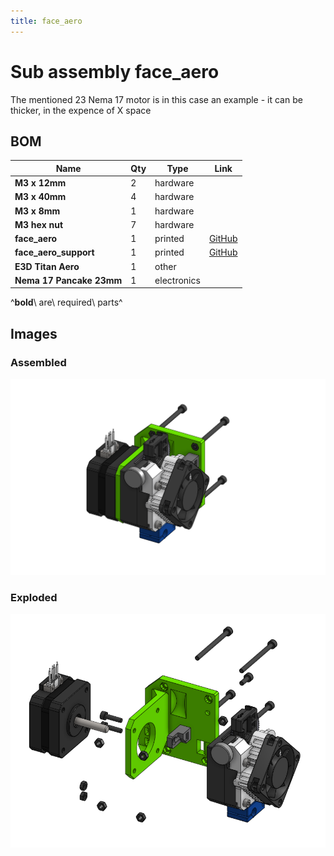 ```yaml
---
title: face_aero
---
```



# Sub assembly face_aero 

The mentioned 23 Nema 17 motor is in this case an example - it can be thicker, in the expence of X space

## BOM

| Name | Qty | Type | Link |
| ---- | --- | ---- | ---- |
| **M3 x 12mm** | 2 | hardware |  |
| **M3 x 40mm** | 4 | hardware |  |
| **M3 x 8mm** | 1 | hardware |  |
| **M3 hex nut** | 7 | hardware |  |
| **face_aero** | 1 | printed | [GitHub](https://github.com/pkucmus/EVA/tree/master/stl/Faces/face_aero.stl) |
| **face_aero_support** | 1 | printed | [GitHub](https://github.com/pkucmus/EVA/tree/master/stl/Faces/face_aero_support.stl) |
| **E3D Titan Aero** | 1 | other |  |
| **Nema 17 Pancake 23mm** | 1 | electronics |  |

^**bold**\ are\ required\ parts^


## Images

### Assembled

![](../assets/images/sub_assemblies/face_aero.png)

### Exploded

![](../assets/images/sub_assemblies/face_aero_exploded.png)